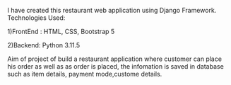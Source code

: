 I have created this restaurant web application using Django Framework.
Technologies Used:

  1)FrontEnd : HTML, CSS, Bootstrap 5
  
  2)Backend: Python 3.11.5


 Aim of project of build a restaurant application where customer can place his order as well as as order is
 placed, the infomation is saved in database such as item details, payment mode,custome details.
